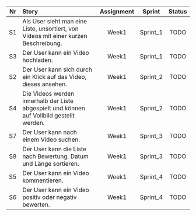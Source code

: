 
| Nr   | Story | Assignment | Sprint | Status |
| ---- | :---- | :--------: | :----: | :----: |
| S1 | Als User sieht man eine Liste, unsortiert, von Videos mit einer kurzen Beschreibung. | Week1 | Sprint_1 | TODO |
| S3 | Der User kann ein Video hochladen. | Week1 | Sprint_1 | TODO |
| S2 | Der User kann sich durch ein Klick auf das Video, dieses ansehen. | Week1 | Sprint_2 | TODO |
| S4 | Die Videos werden innerhalb der Liste abgespielt und können auf Vollbild gestellt werden.  | Week1 | Sprint_2 | TODO |
| S7 | Der User kann nach einem Video suchen.| Week1 | Sprint_3 | TODO |
| S8 | Der User kann die Liste nach Bewertung, Datum und Länge sortieren.| Week1 | Sprint_3 | TODO |
| S5 | Der User kann ein Video kommentieren. | Week1 | Sprint_4 | TODO |
| S6 | Der User kann ein Video positiv oder negativ bewerten. | Week1 | Sprint_4 | TODO |



